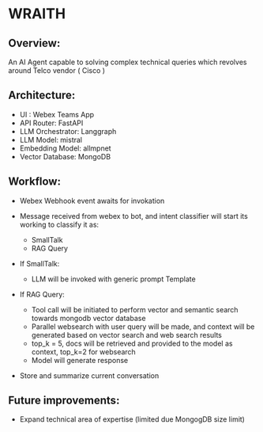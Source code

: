 # WRAITH

## Overview:
An AI Agent capable to solving complex technical queries which revolves around Telco vendor ( Cisco )

## Architecture:
- UI : Webex Teams App
- API Router: FastAPI
- LLM Orchestrator: Langgraph
- LLM Model: mistral
- Embedding Model: allmpnet
- Vector Database: MongoDB

## Workflow:
- Webex Webhook event awaits for invokation
- Message received from webex to bot, and intent classifier will start its working to classify it as:
    - SmallTalk
    - RAG Query
- If SmallTalk:
    - LLM will be invoked with generic prompt Template

- If RAG Query:
    - Tool call will be initiated to perform vector and semantic search towards mongodb vector database
    - Parallel websearch with user query will be made, and context will be generated based on vector search and web search results
    - top_k = 5, docs will be retrieved and provided to the model as context, top_k=2 for websearch
    - Model will generate response

- Store and summarize current conversation

## Future improvements:
- Expand technical area of expertise (limited due MongogDB size limit)
